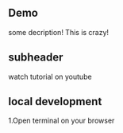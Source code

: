 ## Demo 
some decription!
This is crazy!

## subheader

watch tutorial on youtube

## local development

1.Open terminal on your browser



